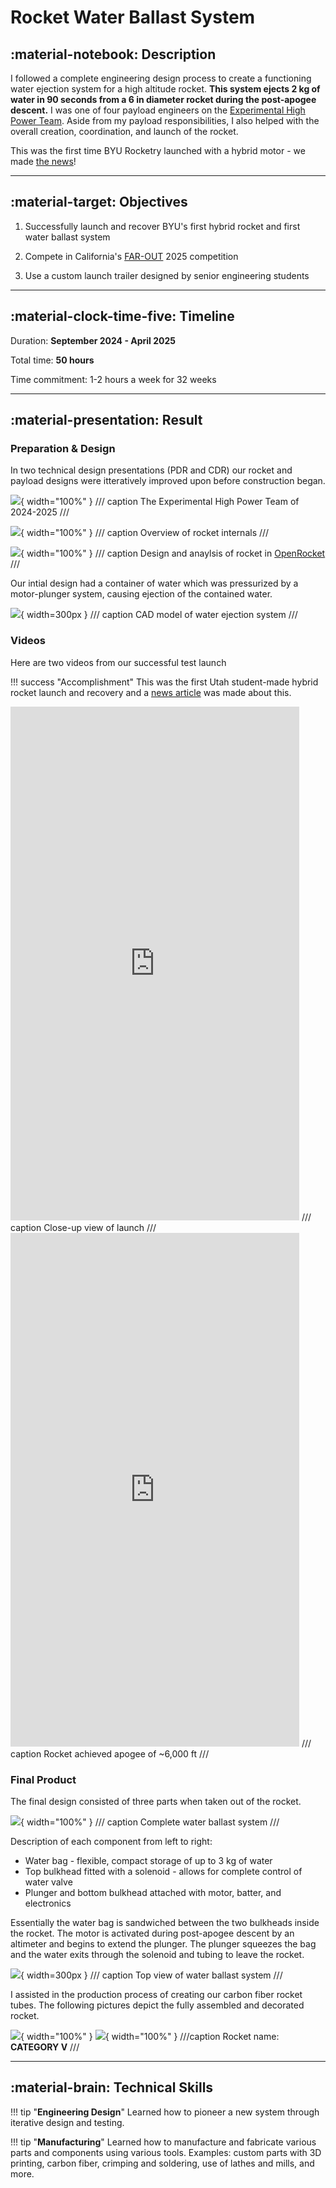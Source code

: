 # Rocket Water Ballast System

## :material-notebook: Description

I followed a complete engineering design process to create a functioning water ejection system for a high altitude rocket. **This system ejects 2 kg of water in 90 seconds from a 6 in diameter rocket during the post-apogee descent.** I was one of four payload engineers on the [Experimental High Power Team](https://rocketry.byu.edu/junior-high-power-team). Aside from my payload responsibilities, I also helped with the overall creation, coordination, and launch of the rocket. 

This was the first time BYU Rocketry launched with a hybrid motor - we made [the news](https://www.ksl.com/article/51303782/byu-rocketry-club-reaches-new-heights-with-historic-launch-recovery-of-hybrid-rocket)!

***

## :material-target: Objectives

1. Successfully launch and recover BYU's first hybrid rocket and first water ballast system

2. Compete in California's [FAR-OUT](https://www.faroutlaunch.org/) 2025 competition

3. Use a custom launch trailer designed by senior engineering students

***

## :material-clock-time-five: Timeline

Duration: **September 2024 - April 2025**

Total time: **50 hours**

Time commitment: 1-2 hours a week for 32 weeks

***

## :material-presentation: Result

### Preparation & Design

In two technical design presentations (PDR and CDR) our rocket and payload designs were itteratively improved upon before construction began.

![](assets/water-ballast/Water1.jpg){ width="100%" }
/// caption
The Experimental High Power Team of 2024-2025 
///

![](assets/water-ballast/Water2.png){ width="100%" }
/// caption
Overview of rocket internals
///

![](assets/water-ballast/Water3.png){ width="100%" }
/// caption
Design and anaylsis of rocket in [OpenRocket](https://openrocket.info/)
///

Our intial design had a container of water which was pressurized by a motor-plunger system, causing ejection of the contained water.

![](assets/water-ballast/Water4.png){ width=300px }
/// caption
CAD model of water ejection system
///

### Videos

Here are two videos from our successful test launch 

!!! success "Accomplishment"
    This was the first Utah student-made hybrid rocket launch and recovery and a [news article](https://www.ksl.com/article/51303782/byu-rocketry-club-reaches-new-heights-with-historic-launch-recovery-of-hybrid-rocket) was made about this.

<iframe width="462" height="822" src="https://www.youtube.com/embed/lLpFiryUqTQ" title="EHPT 4/5/25" frameborder="0" allow="accelerometer; autoplay; clipboard-write; encrypted-media; gyroscope; picture-in-picture; web-share" referrerpolicy="strict-origin-when-cross-origin" allowfullscreen></iframe>
/// caption
Close-up view of launch
///

<iframe width="462" height="822" src="https://www.youtube.com/embed/VkSoiQ7n1To" title="EHPT 4/5/25" frameborder="0" allow="accelerometer; autoplay; clipboard-write; encrypted-media; gyroscope; picture-in-picture; web-share" referrerpolicy="strict-origin-when-cross-origin" allowfullscreen></iframe>
/// caption
Rocket achieved apogee of ~6,000 ft 
///

### Final Product

The final design consisted of three parts when taken out of the rocket.

![](assets/water-ballast/Water6.jpg){ width="100%" }
/// caption
Complete water ballast system
/// 

Description of each component from left to right: 

- Water bag - flexible, compact storage of up to 3 kg of water
- Top bulkhead fitted with a solenoid - allows for complete control of water valve
- Plunger and bottom bulkhead attached with motor, batter, and electronics

Essentially the water bag is sandwiched between the two bulkheads inside the rocket. The motor is activated during post-apogee descent by an altimeter and begins to extend the plunger. The plunger squeezes the bag and the water exits through the solenoid and tubing to leave the rocket.

![](assets/water-ballast/Water5.jpg){ width=300px }
/// caption 
Top view of water ballast system
///

I assisted in the production process of creating our carbon fiber rocket tubes. The following pictures depict the fully assembled and decorated rocket.

![](assets/water-ballast/Water7.PNG){ width="100%" }
![](assets/water-ballast/Water8.PNG){ width="100%" }
///caption
Rocket name: **CATEGORY V**
///

***

## :material-brain: Technical Skills

!!! tip "**Engineering Design**"
    Learned how to pioneer a new system through iterative design and testing.

!!! tip "**Manufacturing**"
    Learned how to manufacture and fabricate various parts and components using various tools. Examples: custom parts with 3D printing, carbon fiber, crimping and soldering, use of lathes and mills, and more.
